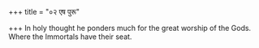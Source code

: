 +++
title = "०२ एष पुरू"

+++
In holy thought he ponders much for the great worship of the Gods.  
     Where the Immortals have their seat.